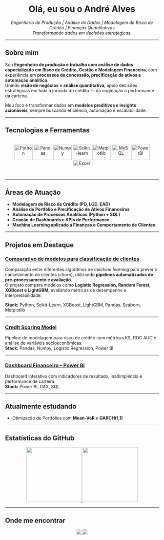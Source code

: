 <h1 align="center">Olá, eu sou o André Alves</h1>

<p align="center">
  <em>Engenherio de Produção | Análise de Dados | Modelagem de Risco de Crédito | Finanças Quantitativas</em><br>
  <em>Transformando dados em decisões estratégicas.</em>
</p>

---

## Sobre mim  
Sou **Engenheiro de produção e trabalho com análise de dados especializado em Risco de Crédito, Gestão e Modelagem Financeira**, com experiência em **processos de concessão, precificação de ativos e automação analítica**.  
Unindo **visão de negócios** e **análise quantitativa**, apoio decisões estratégicas em toda a jornada do crédito — da originação à performance da carteira.

Meu foco é transformar dados em **modelos preditivos e insights acionáveis**, sempre buscando eficiência, automação e escalabilidade.

---

## Tecnologias e Ferramentas

<div align="center" style="display: inline_block"><br>
  <img align="center" alt="Python" height="50" width="60" src="https://cdn.jsdelivr.net/gh/devicons/devicon/icons/python/python-original-wordmark.svg">
  <img align="center" alt="Pandas" height="50" width="60" src="https://cdn.jsdelivr.net/gh/devicons/devicon/icons/pandas/pandas-original-wordmark.svg">
  <img align="center" alt="Numpy" height="50" width="60" src="https://cdn.jsdelivr.net/gh/devicons/devicon/icons/numpy/numpy-original-wordmark.svg">
  <img align="center" alt="Scikit-learn" height="50" width="60" src="https://cdn.jsdelivr.net/gh/devicons/devicon/icons/scikit-learn/scikit-learn-original.svg">
  <img align="center" alt="Matplotlib" height="50" width="60" src="https://cdn.jsdelivr.net/gh/devicons/devicon/icons/matplotlib/matplotlib-original.svg">
  <img align="center" alt="MySQL" height="50" width="60" src="https://cdn.jsdelivr.net/gh/devicons/devicon/icons/mysql/mysql-original-wordmark.svg">
  <img align="center" alt="PowerBI" height="50" width="60" src="https://cdn.jsdelivr.net/gh/devicons/devicon/icons/powerbi/powerbi-original.svg">
  <img align="center" alt="Excel" height="50" width="60" src="https://cdn.jsdelivr.net/gh/devicons/devicon/icons/microsoft/microsoft-original.svg">
</div>

---

## Áreas de Atuação

- **Modelagem de Risco de Crédito (PD, LGD, EAD)**
- **Análise de Portfólio e Precificação de Ativos Financeiros**
- **Automação de Processos Analíticos (Python + SQL)**
- **Criação de Dashboards e KPIs de Performance**
- **Machine Learning aplicado a Finanças e Comportamento de Clientes**

---

## Projetos em Destaque

### [Comparativo de modelos para classificação de clientes](https://github.com/andreluizjaques/Modelos-previsao-churn-clientes)
Comparação entre diferentes algoritmos de *machine learning* para prever o cancelamento de clientes (*churn*), utilizando **pipelines automatizados de pré-processamento e avaliação**.  
O projeto compara modelos como **Logistic Regression, Random Forest, XGBoost e LightGBM**, avaliando métricas de desempenho e interpretabilidade.

**Stack:** Python, Scikit-Learn, XGBoost, LightGBM, Pandas, Seaborn, Matplotlib

---

### [Credit Scoring Model](https://github.com/seuusuario/credit-risk-model)
Pipeline de modelagem para risco de crédito com métricas KS, ROC AUC e análise de variáveis socioeconômicas.  
**Stack:** Pandas, Numpy, Logistic Regression, Power BI  

---

### [Dashboard Financeiro – Power BI](https://github.com/seuusuario/finance-dashboard)
Dashboard interativo com indicadores de resultado, inadimplência e performance de carteira.  
**Stack:** Power BI, DAX, SQL  

---

## Atualmente estudando

- Otimização de Portfólios com **Mean-VaR** e **GARCH(1,1)**  

---

## Estatísticas do GitHub

<div align="center">
  <a href="https://github.com/andreluizjaques">
    <img height="180em" src="https://github-readme-stats.vercel.app/api?username=andreluizjaques&show_icons=true&theme=dark&include_all_commits=true&count_private=true"/>
    <img height="180em" src="https://github-readme-stats.vercel.app/api/top-langs/?username=andreluizjaques&layout=compact&langs_count=7&theme=dark"/>
  </a>
</div>

---

## Onde me encontrar

<div align="center">
  <a href="https://www.linkedin.com/in/andr%C3%A9-alves/" target="_blank">
    <img src="https://img.shields.io/badge/-LinkedIn-0077B5?style=for-the-badge&logo=linkedin&logoColor=white">
  </a>
  <a href="https://andreluizjaques.medium.com/" target="_blank">
    <img src="https://img.shields.io/badge/-Medium-12100E?style=for-the-badge&logo=medium&logoColor=white">
  </a>
</div>

   
